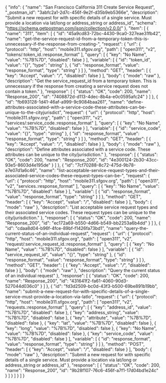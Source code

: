 {
  "info": {
    "name": "San Francisco California 311 Create Service Request",
    "_postman_id": "3abfc2a1-2d7c-456f-9e2f-d35b9eb5366e",
    "description": "Submit a new request for with specific details of a single service. Must provide a location via lat/long or address_string or address_id",
    "schema": "https://schema.getpostman.com/json/collection/v2.0.0/"
  },
  "item": [
    {
      "name": "311",
      "item": [
        {
          "id": "45a9cd83-72bc-4430-9ca0-327eae31fb42",
          "name": "get-the-service-request-id-from-a-temporary-token-this-is-unnecessary-if-the-response-from-creating-",
          "request": {
            "url": {
              "protocol": "http",
              "host": "mobile311.sfgov.org",
              "path": [
                "open311",
                "v2",
                "tokens/:token_id.:response_format"
              ],
              "query": [
                {
                  "key": "No Name",
                  "value": "%7B%7D",
                  "disabled": false
                }
              ],
              "variable": [
                {
                  "id": "token_id",
                  "value": "{}",
                  "type": "string"
                },
                {
                  "id": "response_format",
                  "value": "response_format",
                  "type": "string"
                }
              ]
            },
            "method": "GET",
            "header": [
              {
                "key": "Accept",
                "value": "*/*",
                "disabled": false
              }
            ],
            "body": {
              "mode": "raw"
            },
            "description": "Get the service_request_id from a temporary token. This is unnecessary if the response from creating a service request does not contain a token."
          },
          "response": [
            {
              "status": "OK",
              "code": 200,
              "name": "Response_200",
              "id": "7408872d-d113-4dec-8b4a-e0c0595afc24"
            }
          ]
        },
        {
          "id": "fb693128-1d41-46af-a999-9c9084baa261",
          "name": "define-attributes-associated-with-a-service-code-these-attributes-can-be-unique-to-the-cityjurisdict",
          "request": {
            "url": {
              "protocol": "http",
              "host": "mobile311.sfgov.org",
              "path": [
                "open311",
                "v2",
                "services/:service_code.:response_format"
              ],
              "query": [
                {
                  "key": "No Name",
                  "value": "%7B%7D",
                  "disabled": false
                }
              ],
              "variable": [
                {
                  "id": "service_code",
                  "value": "{}",
                  "type": "string"
                },
                {
                  "id": "response_format",
                  "value": "response_format",
                  "type": "string"
                }
              ]
            },
            "method": "GET",
            "header": [
              {
                "key": "Accept",
                "value": "*/*",
                "disabled": false
              }
            ],
            "body": {
              "mode": "raw"
            },
            "description": "Define attributes associated with a service code. These attributes can be unique to the city/jurisdiction."
          },
          "response": [
            {
              "status": "OK",
              "code": 200,
              "name": "Response_200",
              "id": "4e300124-2b30-43cc-93e5-8603d4e195de"
            }
          ]
        },
        {
          "id": "7cf70288-8c72-475d-9b78-e7e07d1a6c46",
          "name": "list-acceptable-service-request-types-and-their-associated-service-codes-these-request-types-can-be-",
          "request": {
            "url": {
              "protocol": "http",
              "host": "mobile311.sfgov.org",
              "path": [
                "open311",
                "v2",
                "services.:response_format"
              ],
              "query": [
                {
                  "key": "No Name",
                  "value": "%7B%7D",
                  "disabled": false
                }
              ],
              "variable": [
                {
                  "id": "response_format",
                  "value": "response_format",
                  "type": "string"
                }
              ]
            },
            "method": "GET",
            "header": [
              {
                "key": "Accept",
                "value": "*/*",
                "disabled": false
              }
            ],
            "body": {
              "mode": "raw"
            },
            "description": "List acceptable service request types and their associated service codes. These request types can be unique to the city/jurisdiction."
          },
          "response": [
            {
              "status": "OK",
              "code": 200,
              "name": "Response_200",
              "id": "ec172a69-b550-4d66-b549-bb2253a6b4dd"
            }
          ]
        },
        {
          "id": "cdaa8d04-b96f-4fce-89bf-f1426fa73bd1",
          "name": "query-the-current-status-of-an-individual-request",
          "request": {
            "url": {
              "protocol": "http",
              "host": "mobile311.sfgov.org",
              "path": [
                "open311",
                "v2",
                "request/:service_request_id.:response_format"
              ],
              "query": [
                {
                  "key": "No Name",
                  "value": "%7B%7D",
                  "disabled": false
                }
              ],
              "variable": [
                {
                  "id": "service_request_id",
                  "value": "{}",
                  "type": "string"
                },
                {
                  "id": "response_format",
                  "value": "response_format",
                  "type": "string"
                }
              ]
            },
            "method": "GET",
            "header": [
              {
                "key": "Accept",
                "value": "*/*",
                "disabled": false
              }
            ],
            "body": {
              "mode": "raw"
            },
            "description": "Query the current status of an individual request"
          },
          "response": [
            {
              "status": "OK",
              "code": 200,
              "name": "Response_200",
              "id": "431641f2-fa61-4060-90d3-527044d036c0"
            }
          ]
        },
        {
          "id": "fd3d2509-bc0d-43f3-b500-69be891b19bb",
          "name": "submit-a-new-request-for-with-specific-details-of-a-single-service-must-provide-a-location-via-latlo",
          "request": {
            "url": {
              "protocol": "http",
              "host": "mobile311.sfgov.org",
              "path": [
                "open311",
                "v2",
                "requests.:response_format"
              ],
              "query": [
                {
                  "key": "address_id",
                  "value": "%7B%7D",
                  "disabled": false
                },
                {
                  "key": "address_string",
                  "value": "%7B%7D",
                  "disabled": false
                },
                {
                  "key": "attribute",
                  "value": "%7B%7D",
                  "disabled": false
                },
                {
                  "key": "lat",
                  "value": "%7B%7D",
                  "disabled": false
                },
                {
                  "key": "long",
                  "value": "%7B%7D",
                  "disabled": false
                },
                {
                  "key": "No Name",
                  "value": "%7B%7D",
                  "disabled": false
                },
                {
                  "key": "service_code",
                  "value": "%7B%7D",
                  "disabled": false
                }
              ],
              "variable": [
                {
                  "id": "response_format",
                  "value": "response_format",
                  "type": "string"
                }
              ]
            },
            "method": "POST",
            "header": [
              {
                "key": "Accept",
                "value": "*/*",
                "disabled": false
              }
            ],
            "body": {
              "mode": "raw"
            },
            "description": "Submit a new request for with specific details of a single service. Must provide a location via lat/long or address_string or address_id"
          },
          "response": [
            {
              "status": "OK",
              "code": 200,
              "name": "Response_200",
              "id": "9b28f107-76c6-456f-a7f1-17d04bd1e24c"
            }
          ]
        }
      ]
    }
  ]
}